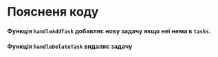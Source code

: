# Поясненя коду
#### Функція `handleAddTask` добавляє нову задачу якщо неї нема в `tasks`.
#### Функція `handleDelateTask` видаляє задачу